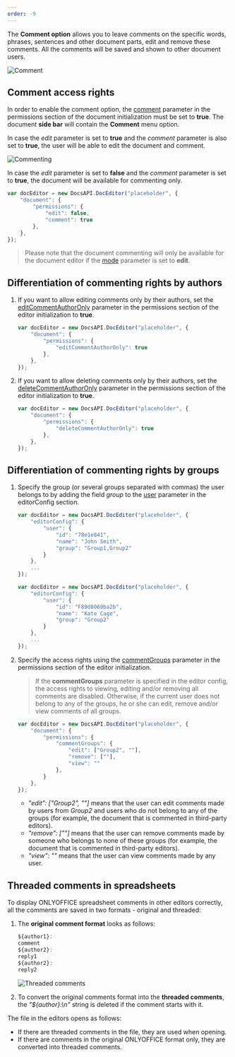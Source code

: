 ```yaml
---
order: -9
---
```


The **Comment option** allows you to leave comments on the specific words, phrases, sentences and other document parts, edit and remove these comments. All the comments will be saved and shown to other document users.

![Comment](/assets/images/editor/comment.png)

## Comment access rights

In order to enable the comment option, the [comment](../../../Usage%20API/Config/Document/Permissions/index.md#comment) parameter in the permissions section of the document initialization must be set to **true**. The document **side bar** will contain the **Comment** menu option.

In case the *edit* parameter is set to **true** and the *comment* parameter is also set to **true**, the user will be able to edit the document and comment.

![Commenting](/assets/images/editor/commenting.png)

In case the *edit* parameter is set to **false** and the *comment* parameter is set to **true**, the document will be available for commenting only.

``` javascript
var docEditor = new DocsAPI.DocEditor("placeholder", {
    "document": {
        "permissions": {
            "edit": false,
            "comment": true
        },
    },
});
```

> Please note that the document commenting will only be available for the document editor if the [mode](../../../Usage%20API/Config/Editor/index.md#mode) parameter is set to **edit**.

## Differentiation of commenting rights by authors

1. If you want to allow editing comments only by their authors, set the [editCommentAuthorOnly](../../../Usage%20API/Config/Document/Permissions/index.md#editcommentauthoronly) parameter in the permissions section of the editor initialization to **true**.

   ``` javascript
   var docEditor = new DocsAPI.DocEditor("placeholder", {
       "document": {
           "permissions": {
               "editCommentAuthorOnly": true
           },
       },
   });
   ```

2. If you want to allow deleting comments only by their authors, set the [deleteCommentAuthorOnly](../../../Usage%20API/Config/Document/Permissions/index.md#deletecommentauthoronly) parameter in the permissions section of the editor initialization to **true**.

   ``` javascript
   var docEditor = new DocsAPI.DocEditor("placeholder", {
       "document": {
           "permissions": {
               "deleteCommentAuthorOnly": true
           },
       },
   });
   ```

## Differentiation of commenting rights by groups

1. Specify the group (or several groups separated with commas) the user belongs to by adding the field *group* to the [user](../../../Usage%20API/Config/Editor/index.md#user) parameter in the editorConfig section.

   ``` javascript
   var docEditor = new DocsAPI.DocEditor("placeholder", {
       "editorConfig": {
           "user": {
               "id": "78e1e841",
               "name": "John Smith",
               "group": "Group1,Group2"
           }
       },
       ...
   });

   var docEditor = new DocsAPI.DocEditor("placeholder", {
       "editorConfig": {
           "user": {
               "id": "F89d8069ba2b",
               "name": "Kate Cage",
               "group": "Group2"
           }
       },
       ...
   });
   ```

2. Specify the access rights using the [commentGroups](../../../Usage%20API/Config/Document/Permissions/index.md#commentgroups) parameter in the permissions section of the editor initialization.

   > If the **commentGroups** parameter is specified in the editor config, the access rights to viewing, editing and/or removing all comments are disabled. Otherwise, if the current user does not belong to any of the groups, he or she can edit, remove and/or view comments of all groups.

   ``` javascript
   var docEditor = new DocsAPI.DocEditor("placeholder", {
       "document": {
           "permissions": {
               "commentGroups": {
                   "edit": ["Group2", ""],
                   "remove": [""],
                   "view": ""
               },
           }
       },
   });
   ```

   * *"edit": \["Group2", ""]* means that the user can edit comments made by users from *Group2* and users who do not belong to any of the groups (for example, the document that is commented in third-party editors).
   * *"remove": \[""]* means that the user can remove comments made by someone who belongs to none of these groups (for example, the document that is commented in third-party editors).
   * *"view": ""* means that the user can view comments made by any user.

## Threaded comments in spreadsheets

To display ONLYOFFICE spreadsheet comments in other editors correctly, all the comments are saved in two formats - original and threaded:

1. The **original comment format** looks as follows:

   ``` javascript
   ${author1}:
   comment
   ${author2}:
   reply1
   ${author2}:
   reply2
   ```

   ![Threaded comments](/assets/images/editor/comments-threaded.png)

2. To convert the original comments format into the **threaded comments**, the *"${author}:\n"* string is deleted if the comment starts with it.

The file in the editors opens as follows:

* If there are threaded comments in the file, they are used when opening.
* If there are comments in the original ONLYOFFICE format only, they are converted into threaded comments.
